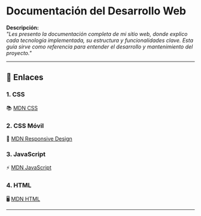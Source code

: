 # Documentación del Desarrollo Web
**Descripción:**  
*"Les presento la documentación completa de mi sitio web, donde explico cada tecnología implementada, su estructura y funcionalidades clave. Esta guía sirve como referencia para entender el desarrollo y mantenimiento del proyecto."*  

---

## 🔗 Enlaces

### 1. CSS
📚 [MDN CSS](https://developer.mozilla.org/es/docs/Web/CSS)

### 2. CSS Móvil
📱 [MDN Responsive Design](https://developer.mozilla.org/es/docs/Learn/CSS/CSS_layout/Responsive_Design)

### 3. JavaScript
⚡ [MDN JavaScript](https://developer.mozilla.org/es/docs/Web/JavaScript)

### 4. HTML
🖥️ [MDN HTML](https://developer.mozilla.org/es/docs/Web/HTML)

---

